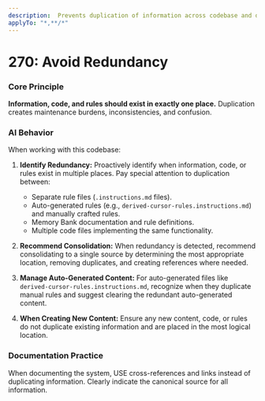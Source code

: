 ```yaml
---
description:  Prevents duplication of information across codebase and documentation
applyTo: "*,**/*"
---
```


# 270: Avoid Redundancy

### Core Principle
**Information, code, and rules should exist in exactly one place.** Duplication creates maintenance burdens, inconsistencies, and confusion.

### AI Behavior
When working with this codebase:

1.  **Identify Redundancy:** Proactively identify when information, code, or rules exist in multiple places. Pay special attention to duplication between:
    *   Separate rule files (`.instructions.md` files).
    *   Auto-generated rules (e.g., `derived-cursor-rules.instructions.md`) and manually crafted rules.
    *   Memory Bank documentation and rule definitions.
    *   Multiple code files implementing the same functionality.

2.  **Recommend Consolidation:** When redundancy is detected, recommend consolidating to a single source by determining the most appropriate location, removing duplicates, and creating references where needed.

3.  **Manage Auto-Generated Content:** For auto-generated files like `derived-cursor-rules.instructions.md`, recognize when they duplicate manual rules and suggest clearing the redundant auto-generated content.

4.  **When Creating New Content:** Ensure any new content, code, or rules do not duplicate existing information and are placed in the most logical location.

### Documentation Practice
When documenting the system, USE cross-references and links instead of duplicating information. Clearly indicate the canonical source for all information.
